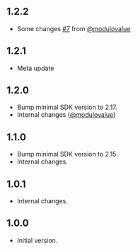 ## 1.2.2

- Some changes [#7](https://github.com/ykmnkmi/fire.dart/pull/7) from [@modulovalue](https://github.com/modulovalue)

## 1.2.1

- Meta update

## 1.2.0

- Bump minimal SDK version to 2.17.
- Internal changes ([@modulovalue](https://github.com/modulovalue))

## 1.1.0

- Bump minimal SDK version to 2.15.
- Internal changes.

## 1.0.1

- Internal changes.

## 1.0.0

- Initial version.
